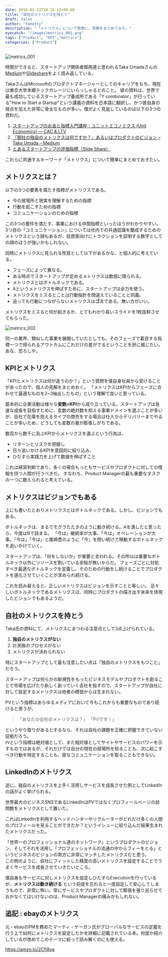 ```yaml
---
date: 2016-02-13T10:16:12+09:00
title: "自社のメトリクスを持とう"
draft: false
author: "Yamotty"
description: "「メトリクス」について簡単に、見解をまとめてみた。"
eyecatch: "/images/metrics_001.png"
tags: ["Product", "KPI","metrics"]
categories: ["Product"]
---
```


![metrics_001](/images/metrics_001.png)

時間ができると、スタートアップ関係者御用達と思われるTaka Umadaさんの[Medium](https://medium.com/@tumada)や[Slideshare](http://www.slideshare.net/takaumada/presentations)をよく読み返している。<!--more-->

TakaさんはMicrosoftのプロダクトマネージャーとしてのキャリアをもち、現在は東京大学本郷テックガレージにいらっしゃるとのこと。
彼の資料は、世界で最も成功しているスタートアップ養成所である「Y combinator」が行っている”How to Start a Startup"という講義の資料を日本語に翻訳し、かつ彼自身の視点を加えた非常に骨太なものが多い。僕がよく見返しているのは以下の3つの資料だ。

1. [スタートアップのお金と指標入門講座：ユニットエコノミクス (Unit Economics) — CAC & LTV](https://medium.com/@tumada/%E3%82%B9%E3%82%BF%E3%83%BC%E3%83%88%E3%82%A2%E3%83%83%E3%83%97%E3%81%AE%E3%81%8A%E9%87%91%E3%81%A8%E6%8C%87%E6%A8%99%E5%85%A5%E9%96%80%E8%AC%9B%E5%BA%A7-%E3%83%A6%E3%83%8B%E3%83%83%E3%83%88%E3%82%A8%E3%82%B3%E3%83%8E%E3%83%9F%E3%82%AF%E3%82%B9-unit-economics-cac-ltv-53112185fbcd)
2. [「御社の独自のメトリクスは何ですか？」あるいはプロダクトのビジョン – Taka Umada – Medium](https://medium.com/@tumada/%E5%BE%A1%E7%A4%BE%E3%81%AE%E7%8B%AC%E8%87%AA%E3%81%AE%E3%83%A1%E3%83%88%E3%83%AA%E3%82%AF%E3%82%B9%E3%81%AF%E4%BD%95%E3%81%A7%E3%81%99%E3%81%8B-%E3%81%82%E3%82%8B%E3%81%84%E3%81%AF%E3%83%97%E3%83%AD%E3%83%80%E3%82%AF%E3%83%88%E3%81%AE%E3%83%93%E3%82%B8%E3%83%A7%E3%83%B3-6a2f1d802881)
3. [とあるスタートアップの評価指標（Slide Share）](http://www.slideshare.net/takaumada/startup-metrics-survive)

これらに共通するキーワード「メトリクス」について簡単にまとめておきたい。

## メトリクスとは？

以下の3つの要素を満たす指標がメトリクスである。

- 今の居場所と現実を理解するための指標
- 行動を起こすための指標
- コミュニケーションのための指標

この3つの要件を満たす、事業における中間指標といったほうがわかりやすい。
3つ目の「コミュニケーション」については社内での共通認識を醸成するためのメトリクスという顔もあるが、投資家向けにトラクションを証明する数字としての顔のほうが強いかもしれない。

同時にメトリクスに見られる性質として以下があるかな、と個人的に考えている。

- フェーズによって異なる。
- ある時点でスタートアップが定めるメトリクスは数個に限られる。
- メトリクスとはボトルネックである。
- Aというメトリクスを伸ばすために、スタートアップは全力を使う。
- メトリクスをミスるとことは行動指針を間違えていることと同義。
- 追っても行動につながらないメトリクスは**ゴミ**である。無い方がいい。

メトリクスをミスると何が起きるか、とてもわかり易いスライドを1枚抜粋させてもらった。

![metrics_002](/images/metrics_002.png)

同一の業界、類似した事業を展開していたとしても、そのフェーズで着目する指標一つで得られるアウトカムにこれだけの差がでるということを肝に銘じたい。あな、恐ろしや。

##  KPIとメトリクス

「KPIとメトリクスは何が違うのか？」という質問を僕自身社員から受けることがあったので、個人の見解をまとめおく。
「メトリクスはKPIからフェーズに合わせて最適なものを2~3抽出したもの」という理解で良いと思っている。

基本的に企業活動は様々な**変数=KPI**から成り立っている。スタートアップは急速な成長を目指すために、変数の絶対数を抑える事業ドメインを選ぶことが多いが、自社で在庫を抱えるタイプの商売をする場合は仕入からデリバリーまでやることが多いため、どうしても変数の量が膨張しがちである。

数百から数千に及ぶKPIからメトリクスを選ぶという行為は、

- リターンとリスクを把握し
- 日々追いかけるKPIを意図的に絞り込み、
- ひたすら実践力を上げて数値を伸ばすこと

これは経営判断であり、多くの場合もっともサービスやプロダクトに対しての情報を持つ人間が行うべきだ。
すなわち、Product Managerの最も重要なタスクの一つに数えられると考えている。

## メトリクスはビジョンでもある

上にも書いたとおりメトリクスとはボトルネックである。しかし、ビジョンでもある。

ボトルネックは、まるでモグラたたきのように動き続ける。Aを潰したと思ったら、今度はBで詰まる。
「今は」継続率が大事、「今は」オペレーションが大事。「今は」「今は」と尾崎豊のように「今」を問い続けて移動するボトルネックを追いかけていく。

スタートアップは、「何をしないか」が重要と言われる。その所以は重要なボトルネック以外にリソースを割いている余裕が無いからだ。
フェーズごとに対処すべき最適なボトルネックを定義し、そのための行動をし続けることでプロダクトを進化させていくことが求められ続ける。

これを読み替えると、正しいメトリクスはビジョンを示すことと等しい。
忌々しいボトルネックであるメトリクスは、同時にプロダクトの描き出す未来を体現したビジョンでもあるようだ。

## 自社のメトリクスを持とう

Taka氏の資料にて、メトリクスにまつわる注意点として3点上げられている。

1. **独自のメトリクスがない**
2. 計測後のプロセスがない
3. メトリクスが決められない

特にスタートアップとして最も注意したい点は「独自のメトリクスをもつこと」だろう。

スタートアップは何らかの新規性をもったビジネスモデルやプロダクトを創ることで市場を広げたり新しく創っていく会社を指すので、スタートアップが自社に対して設定するメトリクスは他者の模倣からは生まれない。

PVという指標はあらゆるメディアにおいて今もこれからも重要なものであり続けると思うが、


>「あなたの会社のメトリクスは？」
>「PVです！」


というやり取りがあるとするなら、それは自社の課題を正確に把握できていない証拠だろう。<br>
`PV`という指標は絶対値として、また相対値としてサイトやサービスのパワーを示すものではあるが、それだけでは自分の現在の居場所を知ることも、次に起こすべき行動を特定することも、密なコミュニケーションを取ることもできない。

## LinkedInのメトリクス

逆に、独自のメトリクスを上手く活用しサービスを成長させた例としてLinkedInの話がよく挙げられる。

世界最大のビジネスSNSであるLinkedInはPVではなくプロフィールページの訪問数をメトリクスとして置いた。

これはLinkedInを利用するヘッドハンターやリクルーターがどれだけ多くの人間のプロフィールを見ることができたか？というイシューに絞り込んだ結果生まれたメトリクスだった。

「世界一のプロフェッショナル達のネットワーク」というプロダクトのビジョン、そしてそれを活用し「プロフェッショナルの流通の中からフィーをとる」というビジネスのビジョンの両方に非常にマッチしたメトリクスだと思う。<br>
この例のように、自社にフィットした精度の高いメトリクスを設定することでうまくサービスを成長させていきたいところ。

僕自身もサービスに対しメトリクスを設定しひたすらExecutionを行っているが、**メトリクスは動き続ける** という前提を忘れると一度設定して安心してしまうもので、非常に怖い。常にサービスやプロダクトに対して緊張を張り巡らせておかなくてはいけないのは、Product Managerの痛みかもしれない。


## 追記 : ebayのメトリクス

元・ebayのPMを務めたマーティ・ゲーガン氏がグローバルなサービスの定義を行う上で如何にメトリクスを設定したかを詳細に記載されている本。何度か紹介しているが改めてこのテーマに絞って読み解くのにも使える。

https://amzn.to/2Cfl8vq
